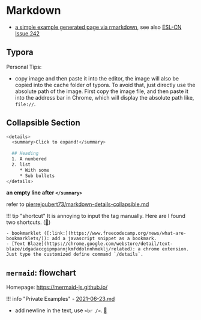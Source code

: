 # Markdown

- [a simple example generated page via rmarkdown](https://bookdown.org/yihui/rmarkdown/rmarkdown-site.html#a-simple-example), see also [ESL-CN Issue 242](https://github.com/szcf-weiya/ESL-CN/issues/242)

## Typora

Personal Tips:

- copy image and then paste it into the editor, the image will also be copied into the cache folder of typora. To avoid that, just directly use the absolute path of the image. First copy the image file, and then paste it into the address bar in Chrome, which will display the absolute path like, `file://`.

## Collapsible Section

```bash
<details>
  <summary>Click to expand!</summary>
  
  ## Heading
  1. A numbered
  2. list
     * With some
     * Sub bullets
</details>
```

**an empty line after `</summary>`**

refer to [pierrejoubert73/markdown-details-collapsible.md](https://gist.github.com/pierrejoubert73/902cc94d79424356a8d20be2b382e1ab)


!!! tip "shortcut"
	It is annoying to input the tag manually. Here are I found two shortcuts. ([:link:](https://gist.github.com/pierrejoubert73/902cc94d79424356a8d20be2b382e1ab?permalink_comment_id=4201513#gistcomment-4201513))

	- bookmarklet ([:link:](https://www.freecodecamp.org/news/what-are-bookmarklets/)): add a javascript snippet as a bookmark.
	- [Text Blaze](https://chrome.google.com/webstore/detail/text-blaze/idgadaccgipmpannjkmfddolnnhmeklj/related): a chrome extension. Just type the customized define command `/details`.


## `mermaid`: flowchart

Homepage: <https://mermaid-js.github.io/>

!!! info "Private Examples"
    - [2021-06-23.md](https://github.com/szcf-weiya/SZmedinfo/blob/master/notes/2021-06-23.md)

- add newline in the text, use `<br />`. [:link:](https://github.com/mermaid-js/mermaid/issues/384)